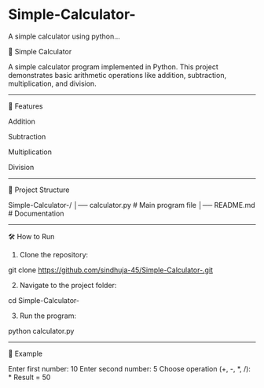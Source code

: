 # Simple-Calculator-
A simple calculator using python...

📌 Simple Calculator

A simple calculator program implemented in Python.
This project demonstrates basic arithmetic operations like addition, subtraction, multiplication, and division.

---

🚀 Features

Addition

Subtraction

Multiplication

Division

---

📂 Project Structure

Simple-Calculator-/
│── calculator.py   # Main program file
│── README.md       # Documentation

---

🛠️ How to Run

1. Clone the repository:

git clone https://github.com/sindhuja-45/Simple-Calculator-.git

2. Navigate to the project folder:

cd Simple-Calculator-

3. Run the program:

python calculator.py

---

📖 Example

Enter first number: 10
Enter second number: 5
Choose operation (+, -, *, /): *
Result = 50
